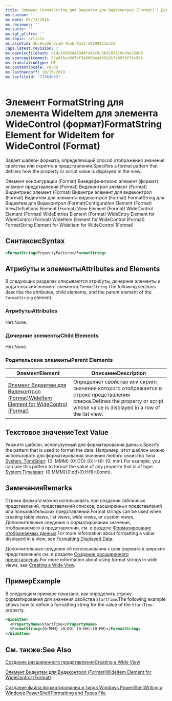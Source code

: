 ```yaml
---
title: Элемент FormatString для Видеитем для Видеконтрол (Format) | Документация Майкрософт
ms.custom: ''
ms.date: 09/13/2016
ms.reviewer: ''
ms.suite: ''
ms.tgt_pltfrm: ''
ms.topic: article
ms.assetid: 5bc6ea26-3ca6-4bab-8a13-29189821ba15
caps.latest.revision: 7
ms.openlocfilehash: a1dc145864a6904fd4af6c3b9187819c49e224b0
ms.sourcegitcommit: 52a67bcd9d7bf3e8600ea4302d1fa8970ff9c998
ms.translationtype: MT
ms.contentlocale: ru-RU
ms.lasthandoff: 10/15/2019
ms.locfileid: "72363033"
---
```

# <a name="formatstring-element-for-wideitem-for-widecontrol-format"></a><span data-ttu-id="9e370-102">Элемент FormatString для элемента WideItem для элемента WideControl (формат)</span><span class="sxs-lookup"><span data-stu-id="9e370-102">FormatString Element for WideItem for WideControl (Format)</span></span>

<span data-ttu-id="9e370-103">Задает шаблон формата, определяющий способ отображения значения свойства или скрипта в представлении.</span><span class="sxs-lookup"><span data-stu-id="9e370-103">Specifies a format pattern that defines how the property or script value is displayed in the view.</span></span>

<span data-ttu-id="9e370-104">Элемент конфигурации (Format) Виевдефинитионс элемент (формат) элемент представления (Format) Видеконтрол элемент (Format) Видинтриес элемент (Format) Видинтри элемент для видеконтрол (Format) Видеитем для элемента видеконтрол (Format) FormatString для Видеитем для Видеконтрол (Format)</span><span class="sxs-lookup"><span data-stu-id="9e370-104">Configuration Element (Format) ViewDefinitions Element (Format) View Element (Format) WideControl Element (Format) WideEntries Element (Format) WideEntry Element for WideControl (Format) WideItem Element for WideControl (Format) FormatString Element for WideItem for WideControl (Format)</span></span>

## <a name="syntax"></a><span data-ttu-id="9e370-105">Синтаксис</span><span class="sxs-lookup"><span data-stu-id="9e370-105">Syntax</span></span>

```xml
<FormatString>PropertyPattern</FormatString>
```

## <a name="attributes-and-elements"></a><span data-ttu-id="9e370-106">Атрибуты и элементы</span><span class="sxs-lookup"><span data-stu-id="9e370-106">Attributes and Elements</span></span>

<span data-ttu-id="9e370-107">В следующих разделах описываются атрибуты, дочерние элементы и родительский элемент элемента `FormatString`.</span><span class="sxs-lookup"><span data-stu-id="9e370-107">The following sections describe the attributes, child elements, and the parent element of the `FormatString` element.</span></span>

### <a name="attributes"></a><span data-ttu-id="9e370-108">Атрибуты</span><span class="sxs-lookup"><span data-stu-id="9e370-108">Attributes</span></span>

<span data-ttu-id="9e370-109">Нет.</span><span class="sxs-lookup"><span data-stu-id="9e370-109">None.</span></span>

### <a name="child-elements"></a><span data-ttu-id="9e370-110">Дочерние элементы</span><span class="sxs-lookup"><span data-stu-id="9e370-110">Child Elements</span></span>

<span data-ttu-id="9e370-111">Нет.</span><span class="sxs-lookup"><span data-stu-id="9e370-111">None.</span></span>

### <a name="parent-elements"></a><span data-ttu-id="9e370-112">Родительские элементы</span><span class="sxs-lookup"><span data-stu-id="9e370-112">Parent Elements</span></span>

|<span data-ttu-id="9e370-113">Элемент</span><span class="sxs-lookup"><span data-stu-id="9e370-113">Element</span></span>|<span data-ttu-id="9e370-114">Описание</span><span class="sxs-lookup"><span data-stu-id="9e370-114">Description</span></span>|
|-------------|-----------------|
|[<span data-ttu-id="9e370-115">Элемент Видеитем для Видеконтрол (Format)</span><span class="sxs-lookup"><span data-stu-id="9e370-115">WideItem Element for WideControl (Format)</span></span>](./wideitem-element-for-widecontrol-format.md)|<span data-ttu-id="9e370-116">Определяет свойство или скрипт, значение которого отображается в строке представления списка.</span><span class="sxs-lookup"><span data-stu-id="9e370-116">Defines the property or script whose value is displayed in a row of the list view.</span></span>|

## <a name="text-value"></a><span data-ttu-id="9e370-117">Текстовое значение</span><span class="sxs-lookup"><span data-stu-id="9e370-117">Text Value</span></span>

<span data-ttu-id="9e370-118">Укажите шаблон, используемый для форматирования данных.</span><span class="sxs-lookup"><span data-stu-id="9e370-118">Specify the pattern that is used to format the data.</span></span> <span data-ttu-id="9e370-119">Например, этот шаблон можно использовать для форматирования значения любого свойства типа [System. TimeSpan](/dotnet/api/System.TimeSpan): {0: MMM} {0: DD} {0: HH}: {0: mm}.</span><span class="sxs-lookup"><span data-stu-id="9e370-119">For example, you can use this pattern to format the value of any property that is of type [System.Timespan](/dotnet/api/System.TimeSpan): {0:MMM}{0:dd}{0:HH}:{0:mm}.</span></span>

## <a name="remarks"></a><span data-ttu-id="9e370-120">Замечания</span><span class="sxs-lookup"><span data-stu-id="9e370-120">Remarks</span></span>

<span data-ttu-id="9e370-121">Строки формата можно использовать при создании табличных представлений, представлений списков, расширенных представлений или пользовательских представлений.</span><span class="sxs-lookup"><span data-stu-id="9e370-121">Format strings can be used when creating table views, list views, wide views, or custom views.</span></span> <span data-ttu-id="9e370-122">Дополнительные сведения о форматировании значения, отображаемого в представлении, см. в разделе [Форматирование отображаемых данных](./formatting-displayed-data.md).</span><span class="sxs-lookup"><span data-stu-id="9e370-122">For more information about formatting a value displayed in a view, see [Formatting Displayed Data](./formatting-displayed-data.md).</span></span>

<span data-ttu-id="9e370-123">Дополнительные сведения об использовании строк формата в широких представлениях см. в разделе [Создание расширенного представления](./creating-a-wide-view.md).</span><span class="sxs-lookup"><span data-stu-id="9e370-123">For more information about using format strings in wide views, see [Creating a Wide View](./creating-a-wide-view.md).</span></span>

## <a name="example"></a><span data-ttu-id="9e370-124">Пример</span><span class="sxs-lookup"><span data-stu-id="9e370-124">Example</span></span>

<span data-ttu-id="9e370-125">В следующем примере показано, как определить строку форматирования для значения свойства `StartTime`.</span><span class="sxs-lookup"><span data-stu-id="9e370-125">The following example shows how to define a formatting string for the value of the `StartTime` property.</span></span>

```xml
<WideItem>
  <PropertyName>StartTime</PropertyName>
  <FormatString>{0:MMM} (0:DD) (0:HH):(0:MM)</FormatString>
</WideItem>
```

## <a name="see-also"></a><span data-ttu-id="9e370-126">См. также:</span><span class="sxs-lookup"><span data-stu-id="9e370-126">See Also</span></span>

[<span data-ttu-id="9e370-127">Создание расширенного представления</span><span class="sxs-lookup"><span data-stu-id="9e370-127">Creating a Wide View</span></span>](./creating-a-wide-view.md)

[<span data-ttu-id="9e370-128">Элемент Видеитем для Видеконтрол (Format)</span><span class="sxs-lookup"><span data-stu-id="9e370-128">WideItem Element for WideControl (Format)</span></span>](./wideitem-element-for-widecontrol-format.md)

[<span data-ttu-id="9e370-129">Создание файла форматирования и типов Windows PowerShell</span><span class="sxs-lookup"><span data-stu-id="9e370-129">Writing a Windows PowerShell Formatting and Types File</span></span>](./writing-a-powershell-formatting-file.md)

